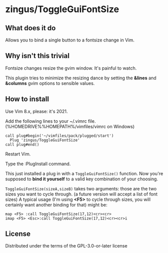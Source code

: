 # zingus/ToggleGuiFontSize

## What does it do

Allows you to bind a single button to a fontsize change in Vim.

## Why isn't this trivial

Fontsize changes resize the gvim window. It's painful to watch.

This plugin tries to minimize the resizing dance by setting the **&lines** and **&columns** gvim options to sensible values.

## How to install

Use Vim 8.x, please: it's 2021.

Add the following lines to your ~/.vimrc file. (%HOMEDRIVE%%HOMEPATH%/vimfiles/vimrc on Windows)

    call plug#begin('~/vimfiles/pack/plugged/start')
      Plug 'zingus/ToggleGuiFontSize'
    call plug#end()

Restart Vim.

Type the :PlugInstall command.

This just installed a plug in with a `ToggleGuiFontSize()` function.
Now you're supposed to **bind it yourself** to a valid key combination of your choosing.

`ToggleGuiFontSize(sizeA,sizeB)` takes two arguments: those are the two sizes you want to cycle through. (a future version will accept a list of font sizes)
A typical usage (I'm using **&lt;F5&gt;** to cycle through sizes, you will certainly want another binding for that) might be:

    map <F5> :call ToggleGuiFontSize(17,12)<cr><cr>
    imap <F5> <Esc>:call ToggleGuiFontSize(17,12)<cr><cr>i


## License

Distributed under the terms of the GPL-3.0-or-later license
